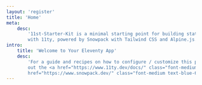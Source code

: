 ```yaml
---
layout: 'register'
title: 'Home'
meta:
    desc:
        '11st-Starter-Kit is a minimal starting point for building static websites
        with 11ty, powered by Snowpack with Tailwind CSS and Alpine.js.'
intro:
    title: 'Welcome to Your Eleventy App'
    desc:
        'For a guide and recipes on how to configure / customize this project, check
        out the <a href="https://www.11ty.dev/docs/" class="font-medium text-blue-600 underline hover:text-blue-700">Eleventy</a> and <a
        href="https://www.snowpack.dev/" class="font-medium text-blue-600 underline hover:text-blue-700">Snowpack</a> documentation.'
---
```

